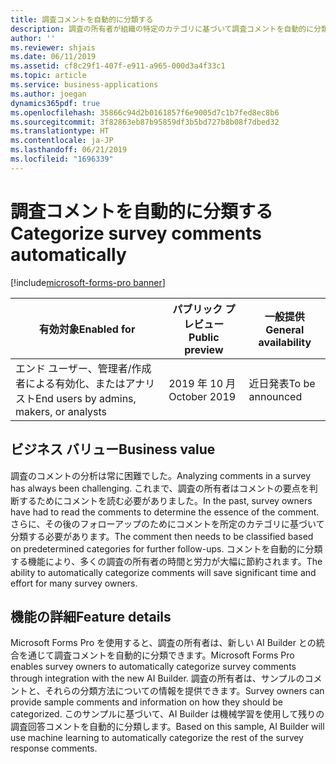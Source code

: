 ```yaml
---
title: 調査コメントを自動的に分類する
description: 調査の所有者が組織の特定のカテゴリに基づいて調査コメントを自動的に分類できるようにします。
author: ''
ms.reviewer: shjais
ms.date: 06/11/2019
ms.assetid: cf8c29f1-407f-e911-a965-000d3a4f33c1
ms.topic: article
ms.service: business-applications
ms.author: joegan
dynamics365pdf: true
ms.openlocfilehash: 35866c94d2b0161857f6e9005d7c1b7fed8ec8b6
ms.sourcegitcommit: 3f82863eb87b95859df3b5bd727b8b08f7dbed32
ms.translationtype: HT
ms.contentlocale: ja-JP
ms.lasthandoff: 06/21/2019
ms.locfileid: "1696339"
---
```

# <a name="categorize-survey-comments-automatically"></a><span data-ttu-id="cee85-103">調査コメントを自動的に分類する</span><span class="sxs-lookup"><span data-stu-id="cee85-103">Categorize survey comments automatically</span></span>
[!include[microsoft-forms-pro banner](../includes/microsoft-forms-pro.md)]

| <span data-ttu-id="cee85-104">有効対象</span><span class="sxs-lookup"><span data-stu-id="cee85-104">Enabled for</span></span>    |  <span data-ttu-id="cee85-105">パブリック プレビュー</span><span class="sxs-lookup"><span data-stu-id="cee85-105">Public preview</span></span> | <span data-ttu-id="cee85-106">一般提供</span><span class="sxs-lookup"><span data-stu-id="cee85-106">General availability</span></span> | 
| ---------- | ---------- |---------- |
|<span data-ttu-id="cee85-107">エンド ユーザー、管理者/作成者による有効化、またはアナリスト</span><span class="sxs-lookup"><span data-stu-id="cee85-107">End users by admins, makers, or analysts</span></span>|<span data-ttu-id="cee85-108">2019 年 10 月</span><span class="sxs-lookup"><span data-stu-id="cee85-108">October 2019</span></span>| <span data-ttu-id="cee85-109">近日発表</span><span class="sxs-lookup"><span data-stu-id="cee85-109">To be announced</span></span>|


## <a name="business-value"></a><span data-ttu-id="cee85-110">ビジネス バリュー</span><span class="sxs-lookup"><span data-stu-id="cee85-110">Business value</span></span>
<!-- bv start -->
<span data-ttu-id="cee85-111">調査のコメントの分析は常に困難でした。</span><span class="sxs-lookup"><span data-stu-id="cee85-111">Analyzing comments in a survey has always been challenging.</span></span> <span data-ttu-id="cee85-112">これまで、調査の所有者はコメントの要点を判断するためにコメントを読む必要がありました。</span><span class="sxs-lookup"><span data-stu-id="cee85-112">In the past, survey owners have had to read the comments to determine the essence of the comment.</span></span> <span data-ttu-id="cee85-113">さらに、その後のフォローアップのためにコメントを所定のカテゴリに基づいて分類する必要があります。</span><span class="sxs-lookup"><span data-stu-id="cee85-113">The comment then needs to be classified based on predetermined categories for further follow-ups.</span></span> <span data-ttu-id="cee85-114">コメントを自動的に分類する機能により、多くの調査の所有者の時間と労力が大幅に節約されます。</span><span class="sxs-lookup"><span data-stu-id="cee85-114">The ability to automatically categorize comments will save significant time and effort for many survey owners.</span></span>  
<!-- bv end -->



## <a name="feature-details"></a><span data-ttu-id="cee85-115">機能の詳細</span><span class="sxs-lookup"><span data-stu-id="cee85-115">Feature details</span></span>
<!--feature detail start -->
<span data-ttu-id="cee85-116">Microsoft Forms Pro を使用すると、調査の所有者は、新しい AI Builder との統合を通じて調査コメントを自動的に分類できます。</span><span class="sxs-lookup"><span data-stu-id="cee85-116">Microsoft Forms Pro enables survey owners to automatically categorize survey comments through integration with the new AI Builder.</span></span> <span data-ttu-id="cee85-117">調査の所有者は、サンプルのコメントと、それらの分類方法についての情報を提供できます。</span><span class="sxs-lookup"><span data-stu-id="cee85-117">Survey owners can provide sample comments and information on how they should be categorized.</span></span> <span data-ttu-id="cee85-118">このサンプルに基づいて、AI Builder は機械学習を使用して残りの調査回答コメントを自動的に分類します。</span><span class="sxs-lookup"><span data-stu-id="cee85-118">Based on this sample, AI Builder will use machine learning to automatically categorize the rest of the survey response comments.</span></span>
<!--feature detail end -->










